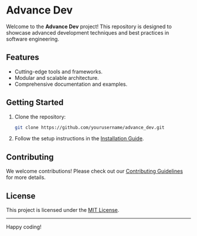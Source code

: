 # Advance Dev

Welcome to the **Advance Dev** project! This repository is designed to showcase advanced development techniques and best practices in software engineering.

## Features
- Cutting-edge tools and frameworks.
- Modular and scalable architecture.
- Comprehensive documentation and examples.

## Getting Started
1. Clone the repository:
    ```bash
    git clone https://github.com/yourusername/advance_dev.git
    ```
2. Follow the setup instructions in the [Installation Guide](docs/installation.md).

## Contributing
We welcome contributions! Please check out our [Contributing Guidelines](CONTRIBUTING.md) for more details.

## License
This project is licensed under the [MIT License](LICENSE).

---
Happy coding!